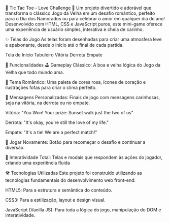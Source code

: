 💖 Tic Tac Toe - Love Challenge 💖
Um projeto divertido e adorável que transforma o clássico Jogo da Velha em um desafio romântico, perfeito para o Dia dos Namorados ou para celebrar o amor em qualquer dia do ano! Desenvolvido com HTML, CSS e JavaScript puros, este mini-game oferece uma experiência de usuário simples, interativa e cheia de carinho.

✨ Telas do Jogo
As telas foram desenhadas para criar uma atmosfera leve e apaixonante, desde o início até o final de cada partida.

Tela de Início	Tabuleiro	Vitória	Derrota	Empate

🚀 Funcionalidades
🕹️ Gameplay Clássico: A boa e velha lógica do Jogo da Velha que todo mundo ama.

🎨 Tema Romântico: Uma paleta de cores rosa, ícones de coração e ilustrações fofas para criar o clima perfeito.

💌 Mensagens Personalizadas: Finais de jogo com mensagens carinhosas, seja na vitória, na derrota ou no empate.

Vitória: "You Won! Your prize: Sunset walk just the two of us"

Derrota: "It's okay, you're still the love of my life."

Empate: "It's a tie! We are a perfect match!"

🔄 Jogar Novamente: Botão para recomeçar o desafio e continuar a diversão.

📱 Interatividade Total: Telas e modais que respondem às ações do jogador, criando uma experiência fluida

🛠️ Tecnologias Utilizadas
Este projeto foi construído utilizando as tecnologias fundamentais do desenvolvimento web front-end:

HTML5: Para a estrutura e semântica do conteúdo.

CSS3: Para a estilização, layout e design visual.

JavaScript (Vanilla JS): Para toda a lógica do jogo, manipulação do DOM e interatividade.
